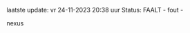 laatste update: 
vr 24-11-2023 20:38   uur 
Status: FAALT - fout - 
<div class="service R">nexus</div>